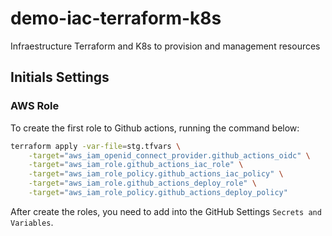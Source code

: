 # demo-iac-terraform-k8s
Infraestructure Terraform and K8s to provision and management resources 


## Initials Settings

### AWS Role
To create the first role to Github actions, running the command below:
```bash
terraform apply -var-file=stg.tfvars \
    -target="aws_iam_openid_connect_provider.github_actions_oidc" \
    -target="aws_iam_role.github_actions_iac_role" \
    -target="aws_iam_role_policy.github_actions_iac_policy" \
    -target="aws_iam_role.github_actions_deploy_role" \
    -target="aws_iam_role_policy.github_actions_deploy_policy"
```

After create the roles, you need to add into the GitHub Settings `Secrets and Variables`.